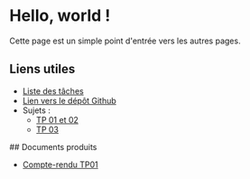 # Hello, world !

Cette page est un simple point d'entrée vers les autres pages.

## Liens utiles

+ [Liste des tâches](https://github.com/domatri/ITII_2019_Y/projects/1)
+ [Lien vers le dépôt Github](https://github.com/domatri/ITII_2019_Y)
+ Sujets :
  + [TP 01 et 02](TP.pdf)
  + [TP 03](tp_03_jdbc.pdf)

## Documents produits

+ [Compte-rendu TP01](CR/CR-TP01/CR-TP01.md)
